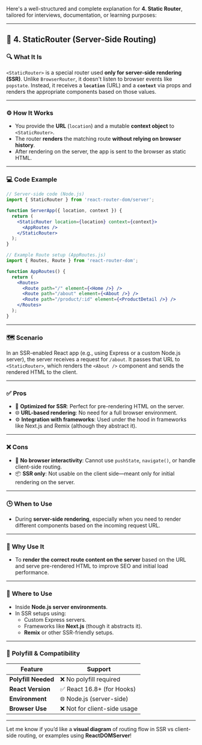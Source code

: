 Here's a well-structured and complete explanation for **4. Static Router**, tailored for interviews, documentation, or learning purposes:

---

## 🧭 4. StaticRouter (Server-Side Routing)

### 🔍 **What It Is**
`<StaticRouter>` is a special router used **only for server-side rendering (SSR)**. Unlike `BrowserRouter`, it doesn't listen to browser events like `popstate`. Instead, it receives a **`location`** (URL) and a **`context`** via props and renders the appropriate components based on those values.

---

### ⚙️ **How It Works**
- You provide the **URL** (`location`) and a mutable **context object** to `<StaticRouter>`.
- The router **renders** the matching route **without relying on browser history**.
- After rendering on the server, the app is sent to the browser as static HTML.

---

### 💻 **Code Example**

```jsx
// Server-side code (Node.js)
import { StaticRouter } from 'react-router-dom/server';

function ServerApp({ location, context }) {
  return (
    <StaticRouter location={location} context={context}>
      <AppRoutes />
    </StaticRouter>
  );
}
```

```jsx
// Example Route setup (AppRoutes.js)
import { Routes, Route } from 'react-router-dom';

function AppRoutes() {
  return (
    <Routes>
      <Route path="/" element={<Home />} />
      <Route path="/about" element={<About />} />
      <Route path="/product/:id" element={<ProductDetail />} />
    </Routes>
  );
}
```

---

### 🗺️ **Scenario**
In an SSR-enabled React app (e.g., using Express or a custom Node.js server), the server receives a request for `/about`. It passes that URL to `<StaticRouter>`, which renders the `<About />` component and sends the rendered HTML to the client.

---

### ✅ **Pros**
- 🚀 **Optimized for SSR**: Perfect for pre-rendering HTML on the server.
- 🌐 **URL-based rendering**: No need for a full browser environment.
- ⚙️ **Integration with frameworks**: Used under the hood in frameworks like Next.js and Remix (although they abstract it).

---

### ❌ **Cons**
- 🛑 **No browser interactivity**: Cannot use `pushState`, `navigate()`, or handle client-side routing.
- 📦 **SSR only**: Not usable on the client side—meant only for initial rendering on the server.

---

### 🕒 **When to Use**
- During **server-side rendering**, especially when you need to render different components based on the incoming request URL.

---

### 🎯 **Why Use It**
- To **render the correct route content on the server** based on the URL and serve pre-rendered HTML to improve SEO and initial load performance.

---

### 📍 **Where to Use**
- Inside **Node.js server environments**.
- In SSR setups using:
  - Custom Express servers.
  - Frameworks like **Next.js** (though it abstracts it).
  - **Remix** or other SSR-friendly setups.

---

### 🧩 **Polyfill & Compatibility**

| Feature          | Support                   |
|------------------|----------------------------|
| **Polyfill Needed** | ❌ No polyfill required     |
| **React Version**   | ✅ React 16.8+ (for Hooks)   |
| **Environment**     | 🌐 Node.js (server-side)     |
| **Browser Use**     | ❌ Not for client-side usage |

---

Let me know if you’d like a **visual diagram** of routing flow in SSR vs client-side routing, or examples using **ReactDOMServer**!